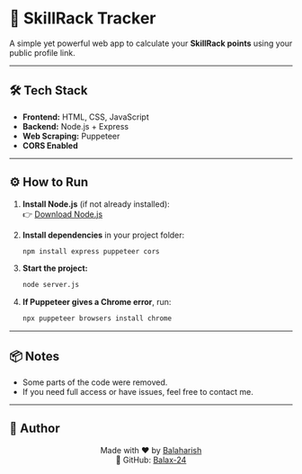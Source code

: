 # 🎯 SkillRack Tracker

A simple yet powerful web app to calculate your **SkillRack points** using your public profile link.

---

## 🛠️ Tech Stack

- **Frontend:** HTML, CSS, JavaScript  
- **Backend:** Node.js + Express  
- **Web Scraping:** Puppeteer  
- **CORS Enabled**

---

## ⚙️ How to Run

1. **Install Node.js** (if not already installed):  
   👉 [Download Node.js](https://nodejs.org)

2. **Install dependencies** in your project folder:
   ```bash
   npm install express puppeteer cors
   ```

3. **Start the project:**
   ```bash
   node server.js
   ```

4. **If Puppeteer gives a Chrome error**, run:
   ```bash
   npx puppeteer browsers install chrome
   ```

---

## 📦 Notes

- Some parts of the code were removed.  
- If you need full access or have issues, feel free to contact me.

---

## 👤 Author

<div align="center">

Made with ❤️ by [Balaharish](https://balaharish.netlify.app)  
🔗 GitHub: [Balax-24](https://github.com/balax-24)

</div>

